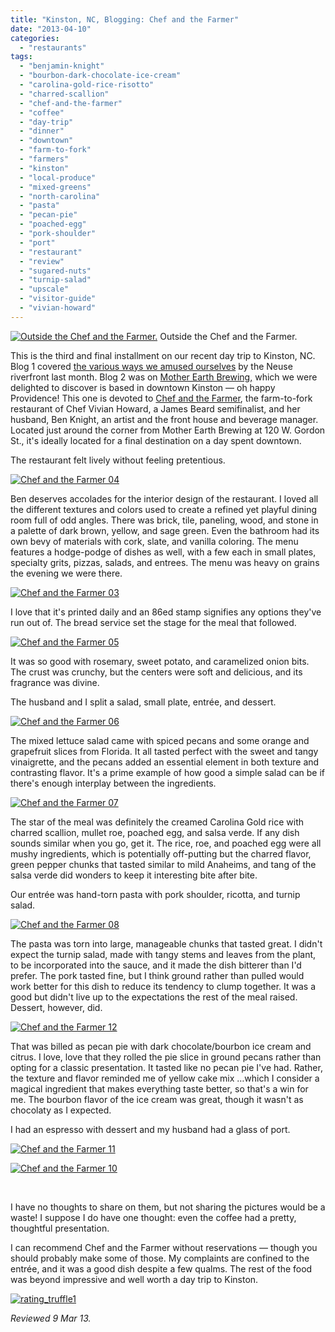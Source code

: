 ```yaml
---
title: "Kinston, NC, Blogging: Chef and the Farmer"
date: "2013-04-10"
categories:
  - "restaurants"
tags:
  - "benjamin-knight"
  - "bourbon-dark-chocolate-ice-cream"
  - "carolina-gold-rice-risotto"
  - "charred-scallion"
  - "chef-and-the-farmer"
  - "coffee"
  - "day-trip"
  - "dinner"
  - "downtown"
  - "farm-to-fork"
  - "farmers"
  - "kinston"
  - "local-produce"
  - "mixed-greens"
  - "north-carolina"
  - "pasta"
  - "pecan-pie"
  - "poached-egg"
  - "pork-shoulder"
  - "port"
  - "restaurant"
  - "review"
  - "sugared-nuts"
  - "turnip-salad"
  - "upscale"
  - "visitor-guide"
  - "vivian-howard"
---
```


<div class="caption">

[![Outside the Chef and the Farmer.](http://s3.amazonaws.com/thegourmez-wpmedia/2013/04/Chef-and-the-Farmer-02.jpg)](http://www.thegourmez.com/2013/04/kinston-nc-blogging-chef-and-the-farmer/chef-and-the-farmer-02/) Outside the Chef and the Farmer.</div>


This is the third and final installment on our recent day trip to Kinston, NC. Blog 1 covered [the various ways we amused ourselves](http://www.thegourmez.com/?p=6071) by the Neuse riverfront last month. Blog 2 was on [Mother Earth Brewing,](http://www.thegourmez.com/2013/04/mother-earth-brewing/) which we were delighted to discover is based in downtown Kinston — oh happy Providence! This one is devoted to [Chef and the Farmer](http://chefandthefarmer.com/), the farm-to-fork restaurant of Chef Vivian Howard, a James Beard semifinalist, and her husband, Ben Knight, an artist and the front house and beverage manager. Located just around the corner from Mother Earth Brewing at 120 W. Gordon St., it's ideally located for a final destination on a day spent downtown.

The restaurant felt lively without feeling pretentious.

[![Chef and the Farmer 04](http://s3.amazonaws.com/thegourmez-wpmedia/2013/04/Chef-and-the-Farmer-04.jpg)](http://www.thegourmez.com/2013/04/kinston-nc-blogging-chef-and-the-farmer/chef-and-the-farmer-04/)

Ben deserves accolades for the interior design of the restaurant. I loved all the different textures and colors used to create a refined yet playful dining room full of odd angles. There was brick, tile, paneling, wood, and stone in a palette of dark brown, yellow, and sage green. Even the bathroom had its own bevy of materials with cork, slate, and vanilla coloring. The menu features a hodge-podge of dishes as well, with a few each in small plates, specialty grits, pizzas, salads, and entrees. The menu was heavy on grains the evening we were there.

[![Chef and the Farmer 03](http://s3.amazonaws.com/thegourmez-wpmedia/2013/04/Chef-and-the-Farmer-03.jpg)](http://www.thegourmez.com/2013/04/kinston-nc-blogging-chef-and-the-farmer/chef-and-the-farmer-03/)

I love that it's printed daily and an 86ed stamp signifies any options they've run out of. The bread service set the stage for the meal that followed.

[![Chef and the Farmer 05](http://s3.amazonaws.com/thegourmez-wpmedia/2013/04/Chef-and-the-Farmer-05.jpg)](http://www.thegourmez.com/2013/04/kinston-nc-blogging-chef-and-the-farmer/chef-and-the-farmer-05/)

It was so good with rosemary, sweet potato, and caramelized onion bits. The crust was crunchy, but the centers were soft and delicious, and its fragrance was divine.

The husband and I split a salad, small plate, entrée, and dessert.

[![Chef and the Farmer 06](http://s3.amazonaws.com/thegourmez-wpmedia/2013/04/Chef-and-the-Farmer-06.jpg)](http://www.thegourmez.com/2013/04/kinston-nc-blogging-chef-and-the-farmer/chef-and-the-farmer-06/)

The mixed lettuce salad came with spiced pecans and some orange and grapefruit slices from Florida. It all tasted perfect with the sweet and tangy vinaigrette, and the pecans added an essential element in both texture and contrasting flavor. It's a prime example of how good a simple salad can be if there's enough interplay between the ingredients.

[![Chef and the Farmer 07](http://s3.amazonaws.com/thegourmez-wpmedia/2013/04/Chef-and-the-Farmer-07.jpg)](http://www.thegourmez.com/2013/04/kinston-nc-blogging-chef-and-the-farmer/chef-and-the-farmer-07/)

The star of the meal was definitely the creamed Carolina Gold rice with charred scallion, mullet roe, poached egg, and salsa verde. If any dish sounds similar when you go, get it. The rice, roe, and poached egg were all mushy ingredients, which is potentially off-putting but the charred flavor, green pepper chunks that tasted similar to mild Anaheims, and tang of the salsa verde did wonders to keep it interesting bite after bite.

Our entrée was hand-torn pasta with pork shoulder, ricotta, and turnip salad.

[![Chef and the Farmer 08](http://s3.amazonaws.com/thegourmez-wpmedia/2013/04/Chef-and-the-Farmer-08.jpg)](http://www.thegourmez.com/2013/04/kinston-nc-blogging-chef-and-the-farmer/chef-and-the-farmer-08/)

The pasta was torn into large, manageable chunks that tasted great. I didn't expect the turnip salad, made with tangy stems and leaves from the plant, to be incorporated into the sauce, and it made the dish bitterer than I'd prefer. The pork tasted fine, but I think ground rather than pulled would work better for this dish to reduce its tendency to clump together. It was a good but didn't live up to the expectations the rest of the meal raised. Dessert, however, did.

[![Chef and the Farmer 12](http://s3.amazonaws.com/thegourmez-wpmedia/2013/04/Chef-and-the-Farmer-12.jpg)](http://www.thegourmez.com/2013/04/kinston-nc-blogging-chef-and-the-farmer/chef-and-the-farmer-12/)

That was billed as pecan pie with dark chocolate/bourbon ice cream and citrus. I love, love that they rolled the pie slice in ground pecans rather than opting for a classic presentation. It tasted like no pecan pie I've had. Rather, the texture and flavor reminded me of yellow cake mix …which I consider a magical ingredient that makes everything taste better, so that's a win for me. The bourbon flavor of the ice cream was great, though it wasn't as chocolaty as I expected.

I had an espresso with dessert and my husband had a glass of port.

[![Chef and the Farmer 11](http://s3.amazonaws.com/thegourmez-wpmedia/2013/04/Chef-and-the-Farmer-11.jpg)](http://www.thegourmez.com/2013/04/kinston-nc-blogging-chef-and-the-farmer/chef-and-the-farmer-11/)

[![Chef and the Farmer 10](http://s3.amazonaws.com/thegourmez-wpmedia/2013/04/Chef-and-the-Farmer-10.jpg)](http://www.thegourmez.com/2013/04/kinston-nc-blogging-chef-and-the-farmer/chef-and-the-farmer-10/)

 

I have no thoughts to share on them, but not sharing the pictures would be a waste! I suppose I do have one thought: even the coffee had a pretty, thoughtful presentation.

I can recommend Chef and the Farmer without reservations — though you should probably make some of those. My complaints are confined to the entrée, and it was a good dish despite a few qualms. The rest of the food was beyond impressive and well worth a day trip to Kinston.

[![rating_truffle1](http://s3.amazonaws.com/thegourmez-wpmedia/2009/02/rating_truffle1.gif)](http://www.thegourmez.com/2009/02/silk-hope-winery-nc-traminette-2007/rating_truffle1/)

_Reviewed 9 Mar 13._
